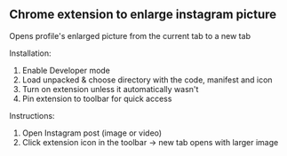 ## Chrome extension to enlarge instagram picture

Opens profile's enlarged picture from the current tab to a new tab

Installation:
1. Enable Developer mode
2. Load unpacked & choose directory with the code, manifest and icon
3. Turn on extension unless it automatically wasn't
4. Pin extension to toolbar for quick access

Instructions:
1. Open Instagram post (image or video)
2. Click extension icon in the toolbar &#8594; new tab opens with larger image